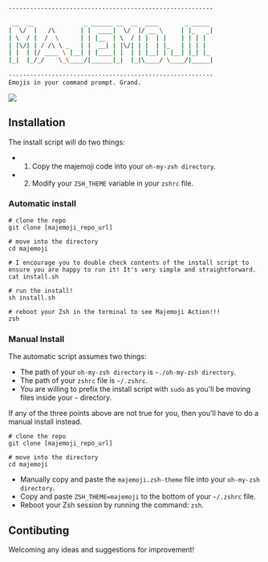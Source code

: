 ```sh
---------------------------------------------------------

 __  __              _ ______ __  __  ____       _ _____ 
|  \/  |   /\       | |  ____|  \/  |/ __ \     | |_   _|
| \  / |  /  \      | | |__  | \  / | |  | |    | | | |  
| |\/| | / /\ \ _   | |  __| | |\/| | |  | |_   | | | |  
| |  | |/ ____ \ |__| | |____| |  | | |__| | |__| |_| |_ 
|_|  |_/_/    \_\____/|______|_|  |_|\____/ \____/|_____|
                                                                                         
---------------------------------------------------------
Emojis in your command prompt. Grand.
```

<img src="http://g.recordit.co/Wjoy1k2yvT.gif"/>

## Installation
The install script will do two things: 
* 1. Copy the majemoji code into your `oh-my-zsh directory`.
* 2. Modify your `ZSH_THEME` variable in your `zshrc` file.

### Automatic install
```shell
# clone the repo
git clone [majemoji_repo_url]

# move into the directory
cd majemoji

# I encourage you to double check contents of the install script to ensure you are happy to run it! It's very simple and straightforward.
cat install.sh

# run the install!
sh install.sh

# reboot your Zsh in the terminal to see Majemoji Action!!!
zsh
```

### Manual Install
The automatic script assumes two things: 
* The path of your `oh-my-zsh directory` is `~./oh-my-zsh directory`.
* The path of your `zshrc` file is `~/.zshrc`.
* You are willing to prefix the install script with `sudo` as you'll be moving files inside your `~` directory.

If any of the three points above are not true for you, then you'll have to do a manual install instead.

```shell
# clone the repo
git clone [majemoji_repo_url]

# move into the directory
cd majemoji
```

* Manually copy and paste the `majemoji.zsh-theme` file into your `oh-my-zsh directory`.
* Copy and paste `ZSH_THEME=majemoji` to the bottom of your `~/.zshrc` file.
* Reboot your Zsh session by running the command: `zsh`.

## Contibuting
Welcoming any ideas and suggestions for improvement!
